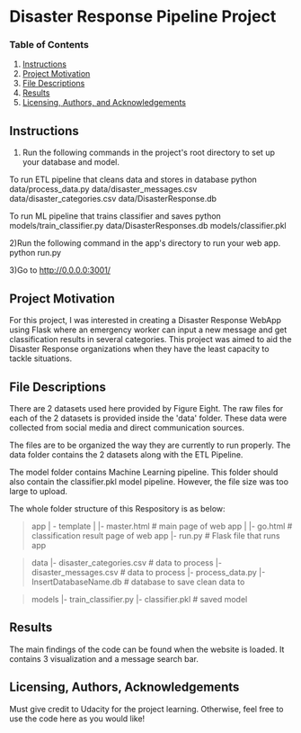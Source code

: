 # Disaster Response Pipeline Project
### Table of Contents

1. [Instructions](#instructions)
2. [Project Motivation](#motivation)
3. [File Descriptions](#files)
4. [Results](#results)
5. [Licensing, Authors, and Acknowledgements](#licensing)

## Instructions <a name="instructions"></a>

1) Run the following commands in the project's root directory to set up your database and model.

 To run ETL pipeline that cleans data and stores in database python data/process_data.py data/disaster_messages.csv data/disaster_categories.csv data/DisasterResponse.db

To run ML pipeline that trains classifier and saves python models/train_classifier.py data/DisasterResponses.db models/classifier.pkl

2)Run the following command in the app's directory to run your web app. python run.py

3)Go to http://0.0.0.0:3001/ 

## Project Motivation<a name="motivation"></a>

For this project, I was interested in creating a Disaster Response WebApp using Flask where an emergency worker can input a new message and get classification results in several categories. This project was aimed to aid the Disaster Response organizations when they have the least capacity to tackle situations.


## File Descriptions <a name="files"></a>

There are 2 datasets used here provided by Figure Eight.  The raw files for each of the 2 datasets is provided inside the 'data' folder. These data were collected from social media and direct communication sources.  

The files are to be organized the way they are currently to run properly. The data folder contains the 2 datasets along with the ETL Pipeline.

The model folder contains Machine Learning pipeline. This folder should also contain the classifier.pkl model pipeline. However, the file size was too large to upload.

The whole folder structure of this Respository is as below:

> app
| - template
| |- master.html # main page of web app
| |- go.html # classification result page of web app
|- run.py # Flask file that runs app

> data
|- disaster_categories.csv # data to process
|- disaster_messages.csv # data to process
|- process_data.py
|- InsertDatabaseName.db # database to save clean data to

> models
|- train_classifier.py
|- classifier.pkl # saved model

## Results<a name="results"></a>

The main findings of the code can be found when the website is loaded. It contains 3 visualization and a message search bar.


## Licensing, Authors, Acknowledgements<a name="licensing"></a>

Must give credit to Udacity for the project learning.  Otherwise, feel free to use the code here as you would like! 
